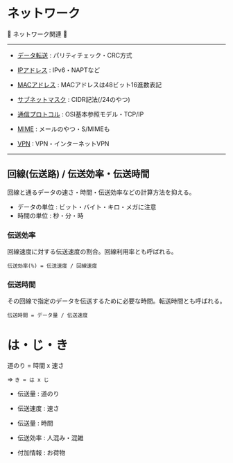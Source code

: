 # ネットワーク

:dog: ネットワーク関連 :dog:

---

- [データ転送](data_transfer.md) : パリティチェック・CRC方式
- [IPアドレス](IP.md) : IPv6・NAPTなど
- [MACアドレス](mac_address.md) : MACアドレスは48ビット16進数表記
- [サブネットマスク](subnet_mask.md) : CIDR記法(/24のやつ)
- [通信プロトコル](protocol.md) : OSI基本参照モデル・TCP/IP
- [MIME](MIME.md) : メールのやつ・S/MIMEも

- [VPN](VPN.md) : VPN・インターネットVPN

---

## 回線(伝送路) / 伝送効率・伝送時間

回線と通るデータの速さ・時間・伝送効率などの計算方法を抑える。

- データの単位 : ビット・バイト・キロ・メガに注意
- 時間の単位 : 秒・分・時

### 伝送効率

回線速度に対する伝送速度の割合。回線利用率とも呼ばれる。

```
伝送効率(%) = 伝送速度 / 回線速度
```

### 伝送時間

その回線で指定のデータを伝送するために必要な時間。転送時間とも呼ばれる。

```
伝送時間 = データ量 / 伝送速度
```

# は・じ・き

道のり = 時間 x 速さ

=> `き = は x じ`

- 伝送量 : 道のり
- 伝送速度 : 速さ
- 伝送量 : 時間

- 伝送効率 : 人混み・混雑
- 付加情報 : お荷物

